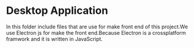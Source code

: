 # Desktop Application

In this folder include files that are use for make front end of this project.We use Electron js for make the front end.Because Electron is a crossplatform framwork and it is written in JavaScript.

